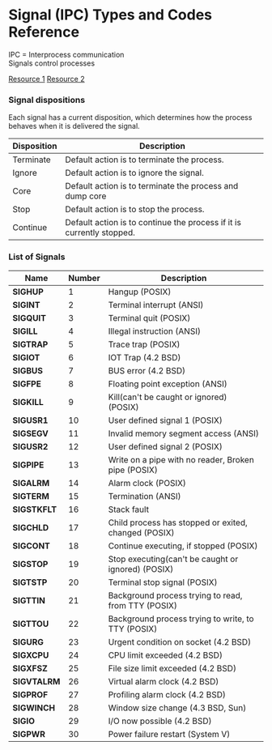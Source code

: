 # Signal (IPC) Types and Codes Reference

IPC = Interprocess communication  
Signals control processes 

[Resource 1](https://www.bogotobogo.com/Linux/linux_process_and_signals.php)
[Resource 2](https://man7.org/linux/man-pages/man7/signal.7.html)

### Signal dispositions
Each signal has a current disposition, which determines how the process behaves when it is delivered the signal.

|Disposition|Description|
|-|-|
| Terminate |  Default action is to terminate the process. |
| Ignore  |  Default action is to ignore the signal. |
| Core |  Default action is to terminate the process and dump core |
| Stop  | Default action is to stop the process. |
| Continue |  Default action is to continue the process if it is currently stopped. |

### List of Signals

| Name | Number | Description |
|-|-|-|
|**SIGHUP**|1| Hangup (POSIX) |
|**SIGINT**|2| Terminal interrupt (ANSI) |
|**SIGQUIT**|3| Terminal quit (POSIX) |
|**SIGILL**|4| Illegal instruction (ANSI) |
|**SIGTRAP**|5| Trace trap (POSIX) |
|**SIGIOT**|6| IOT Trap (4.2 BSD) |
|**SIGBUS**|7| BUS error (4.2 BSD) |
|**SIGFPE**|8| Floating point exception (ANSI)  |
|**SIGKILL**|9| Kill(can't be caught or ignored) (POSIX) |
|**SIGUSR1**|10| User defined signal 1 (POSIX) |
|**SIGSEGV**|11| Invalid memory segment access (ANSI) |
|**SIGUSR2**|12| User defined signal 2 (POSIX) |
|**SIGPIPE**|13| Write on a pipe with no reader, Broken pipe (POSIX) |
|**SIGALRM**|14| Alarm clock (POSIX) |
|**SIGTERM**|15| Termination (ANSI) |
|**SIGSTKFLT**|16| Stack fault |
|**SIGCHLD**|17| Child process has stopped or exited, changed (POSIX) |
|**SIGCONT**|18| Continue executing, if stopped (POSIX) |
|**SIGSTOP**|19| Stop executing(can't be caught or ignored) (POSIX) |
|**SIGTSTP**|20| Terminal stop signal (POSIX) |
|**SIGTTIN**|21| Background process trying to read, from TTY (POSIX) |
|**SIGTTOU**|22| Background process trying to write, to TTY (POSIX) |
|**SIGURG**|23| Urgent condition on socket (4.2 BSD) |
|**SIGXCPU**|24| CPU limit exceeded (4.2 BSD) |
|**SIGXFSZ**|25| File size limit exceeded (4.2 BSD) |
|**SIGVTALRM**|26| Virtual alarm clock (4.2 BSD) |
|**SIGPROF**|27| Profiling alarm clock (4.2 BSD) |
|**SIGWINCH**|28| Window size change (4.3 BSD, Sun) |
|**SIGIO**|29| I/O now possible (4.2 BSD) |
|**SIGPWR**|30| Power failure restart (System V) |
